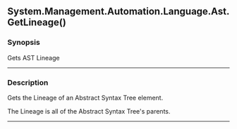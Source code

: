 System.Management.Automation.Language.Ast.GetLineage()
------------------------------------------------------




### Synopsis
Gets AST Lineage



---


### Description

Gets the Lineage of an Abstract Syntax Tree element.

The Lineage is all of the Abstract Syntax Tree's parents.



---
